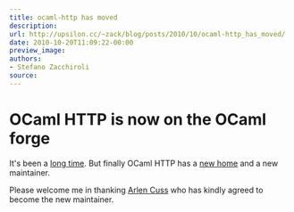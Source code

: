 ```yaml
---
title: ocaml-http has moved
description:
url: http://upsilon.cc/~zack/blog/posts/2010/10/ocaml-http_has_moved/
date: 2010-10-20T11:09:22-00:00
preview_image:
authors:
- Stefano Zacchiroli
source:
---
```


<h1>OCaml HTTP is now on the OCaml forge</h1>
<p>It's been a <a href="http://upsilon.cc/~zack/blog/posts/2009/03/ocaml-http_is_looking_for_a_new_maintainer/">
long time</a>. But finally OCaml HTTP has a <a href="http://ocaml-http.forge.ocamlcore.org/">new home</a> and a new
maintainer.</p>
<p>Please welcome me in thanking <a href="http://arlen.co/">Arlen
Cuss</a> who has kindly agreed to become the new maintainer.</p>


